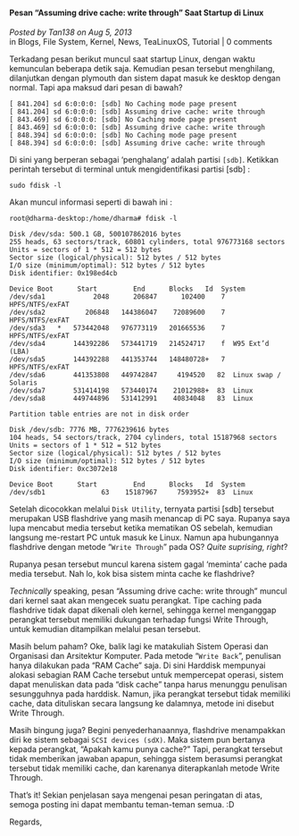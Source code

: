 #### Pesan “Assuming drive cache: write through” Saat Startup di Linux
_Posted by Tan138 on Aug 5, 2013_
<br>
in Blogs, File System, Kernel, News, TeaLinuxOS, Tutorial | 0 comments	

Terkadang pesan berikut muncul saat startup Linux, dengan waktu kemunculan beberapa detik saja. Kemudian pesan tersebut menghilang, dilanjutkan dengan plymouth dan sistem dapat masuk ke desktop dengan normal. Tapi apa maksud dari pesan di bawah?
```
[ 841.204] sd 6:0:0:0: [sdb] No Caching mode page present
[ 841.204] sd 6:0:0:0: [sdb] Assuming drive cache: write through
[ 843.469] sd 6:0:0:0: [sdb] No Caching mode page present
[ 843.469] sd 6:0:0:0: [sdb] Assuming drive cache: write through
[ 848.394] sd 6:0:0:0: [sdb] No Caching mode page present
[ 848.394] sd 6:0:0:0: [sdb] Assuming drive cache: write through
```

Di sini yang berperan sebagai ‘penghalang’ adalah partisi `[sdb]`. Ketikkan perintah tersebut di terminal untuk mengidentifikasi partisi [sdb] :
```
sudo fdisk -l
```

Akan muncul informasi seperti di bawah ini :
```
root@dharma-desktop:/home/dharma# fdisk -l

Disk /dev/sda: 500.1 GB, 500107862016 bytes
255 heads, 63 sectors/track, 60801 cylinders, total 976773168 sectors
Units = sectors of 1 * 512 = 512 bytes
Sector size (logical/physical): 512 bytes / 512 bytes
I/O size (minimum/optimal): 512 bytes / 512 bytes
Disk identifier: 0x198ed4cb

Device Boot      Start         End      Blocks   Id  System
/dev/sda1            2048      206847      102400    7  HPFS/NTFS/exFAT
/dev/sda2          206848   144386047    72089600    7  HPFS/NTFS/exFAT
/dev/sda3   *   573442048   976773119   201665536    7  HPFS/NTFS/exFAT
/dev/sda4       144392286   573441719   214524717    f  W95 Ext’d (LBA)
/dev/sda5       144392288   441353744   148480728+   7  HPFS/NTFS/exFAT
/dev/sda6       441353808   449742847     4194520   82  Linux swap / Solaris
/dev/sda7       531414198   573440174    21012988+  83  Linux
/dev/sda8       449744896   531412991    40834048   83  Linux

Partition table entries are not in disk order

Disk /dev/sdb: 7776 MB, 7776239616 bytes
104 heads, 54 sectors/track, 2704 cylinders, total 15187968 sectors
Units = sectors of 1 * 512 = 512 bytes
Sector size (logical/physical): 512 bytes / 512 bytes
I/O size (minimum/optimal): 512 bytes / 512 bytes
Disk identifier: 0xc3072e18

Device Boot      Start         End      Blocks   Id  System
/dev/sdb1              63    15187967     7593952+  83  Linux
```


Setelah dicocokkan melalui `Disk Utility`, ternyata partisi [sdb] tersebut merupakan USB flashdrive yang masih menancap di PC saya. Rupanya saya lupa mencabut media tersebut ketika mematikan OS sebelah, kemudian langsung me-restart PC untuk masuk ke Linux. Namun apa hubungannya flashdrive dengan metode “`Write Through`” pada OS? _Quite suprising, right_?

Rupanya pesan tersebut muncul karena sistem gagal ‘meminta’ cache pada media tersebut. Nah lo, kok bisa sistem minta cache ke flashdrive?

_Technically_ speaking, pesan “Assuming drive cache: write through” muncul dari kernel saat akan mengecek suatu perangkat. Tipe caching pada flashdrive tidak dapat dikenali oleh kernel, sehingga kernel menganggap perangkat tersebut memiliki dukungan terhadap fungsi Write Through, untuk kemudian ditampilkan melalui pesan tersebut.

Masih belum paham? Oke, balik lagi ke matakuliah Sistem Operasi dan Organisasi dan Arsitektur Komputer. Pada metode “`Write Back`”, penulisan hanya dilakukan pada “RAM Cache” saja. Di sini Harddisk mempunyai alokasi sebagian RAM Cache tersebut untuk mempercepat operasi, sistem dapat menuliskan data pada “disk cache” tanpa harus menunggu penulisan sesungguhnya pada harddisk. Namun, jika perangkat tersebut tidak memiliki cache, data dituliskan secara langsung ke dalamnya, metode ini disebut Write Through.

Masih bingung juga? Begini penyederhanaannya, flashdrive menampakkan diri ke sistem sebagai `SCSI devices (sdX)`. Maka sistem pun bertanya kepada perangkat, “Apakah kamu punya cache?” Tapi, perangkat tersebut tidak memberikan jawaban apapun, sehingga sistem berasumsi perangkat tersebut tidak memiliki cache, dan karenanya diterapkanlah metode Write Through.

That’s it! Sekian penjelasan saya mengenai pesan peringatan di atas, semoga posting ini dapat membantu teman-teman semua. :D

Regards,